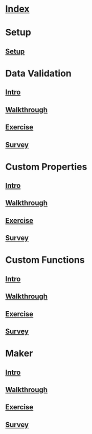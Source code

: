 # [Index](index.md)
# Setup
## [Setup](misc/setup.md)
# Data Validation
## [Intro](data-validation/data-validation.md)
## [Walkthrough](data-validation/data-validation-walkthrough.md)
## [Exercise](data-validation/data-validation-exercise.md)
## [Survey](data-validation/survey.md)
# Custom Properties
## [Intro](custom-propertis/custom-properties.md)
## [Walkthrough](custom-propertis/custom-properties-walkthrough.md)
## [Exercise](custom-propertis/custom-properties-exercise.md)
## [Survey](custom-propertis/survey.md)
# Custom Functions
## [Intro](custom-functions/custom-functions.md)
## [Walkthrough](custom-functions/custom-functions-walkthrough.md)
## [Exercise](custom-functions/custom-functions-exercise.md)
## [Survey](custom-functions/survey.md)
# Maker
## [Intro](maker/maker.md)
## [Walkthrough](maker/maker-walkthrough.md)
## [Exercise](maker/maker-exercise.md)
## [Survey](maker/survey.md)